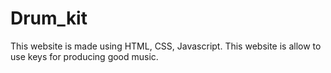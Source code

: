 # Drum_kit
This website is made using HTML, CSS, Javascript.
This website is allow to use keys for producing good music.
